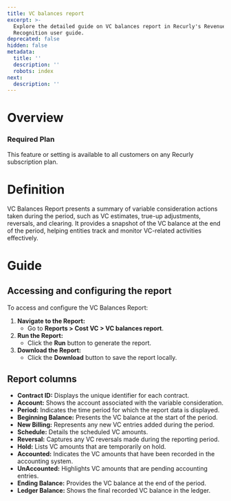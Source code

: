 ```yaml
---
title: VC balances report
excerpt: >-
  Explore the detailed guide on VC balances report in Recurly's Revenue
  Recognition user guide.
deprecated: false
hidden: false
metadata:
  title: ''
  description: ''
  robots: index
next:
  description: ''
---
```

# Overview

### Required Plan

This feature or setting is available to all customers on any Recurly subscription plan.

# Definition

VC Balances Report presents a summary of variable consideration actions taken during the period, such as VC estimates, true-up adjustments, reversals, and clearing. It provides a snapshot of the VC balance at the end of the period, helping entities track and monitor VC-related activities effectively.

# Guide

## Accessing and configuring the report

To access and configure the VC Balances Report:

1. **Navigate to the Report:**
   * Go to **Reports > Cost VC > VC balances report**.
2. **Run the Report:**
   * Click the **Run** button to generate the report.
3. **Download the Report:**
   * Click the **Download** button to save the report locally.

## Report columns

* **Contract ID:** Displays the unique identifier for each contract.
* **Account:** Shows the account associated with the variable consideration.
* **Period:** Indicates the time period for which the report data is displayed.
* **Beginning Balance:** Presents the VC balance at the start of the period.
* **New Billing:** Represents any new VC entries added during the period.
* **Schedule:** Details the scheduled VC amounts.
* **Reversal:** Captures any VC reversals made during the reporting period.
* **Hold:** Lists VC amounts that are temporarily on hold.
* **Accounted:** Indicates the VC amounts that have been recorded in the accounting system.
* **UnAccounted:** Highlights VC amounts that are pending accounting entries.
* **Ending Balance:** Provides the VC balance at the end of the period.
* **Ledger Balance:** Shows the final recorded VC balance in the ledger.